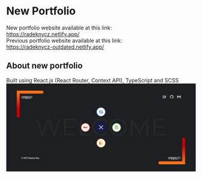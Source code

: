 # New Portfolio

New portfolio website available at this link: <br />
https://radeknycz.netlify.app/ <br />
Previous portfolio website available at this link: <br />
https://radeknycz-outdated.netlify.app/ <br />

## About new portfolio

Built using React.js (React Router, Context API), TypeScript and SCSS<br />
![main page](./src/assets/images/screen.PNG)
